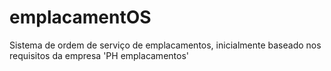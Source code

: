 # emplacamentOS
Sistema de ordem de serviço de emplacamentos, inicialmente baseado nos requisitos da empresa 'PH emplacamentos'
